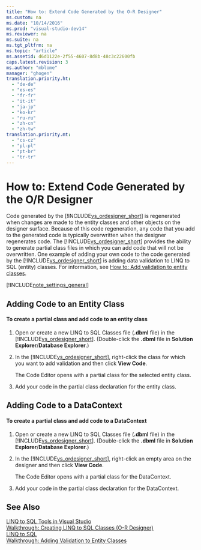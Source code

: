 ```yaml
---
title: "How to: Extend Code Generated by the O-R Designer"
ms.custom: na
ms.date: "10/14/2016"
ms.prod: "visual-studio-dev14"
ms.reviewer: na
ms.suite: na
ms.tgt_pltfrm: na
ms.topic: "article"
ms.assetid: d6d1122e-2f55-4607-8d8b-48c3c22600fb
caps.latest.revision: 3
ms.author: "mblome"
manager: "ghogen"
translation.priority.ht: 
  - "de-de"
  - "es-es"
  - "fr-fr"
  - "it-it"
  - "ja-jp"
  - "ko-kr"
  - "ru-ru"
  - "zh-cn"
  - "zh-tw"
translation.priority.mt: 
  - "cs-cz"
  - "pl-pl"
  - "pt-br"
  - "tr-tr"
---
```

# How to: Extend Code Generated by the O/R Designer
Code generated by the [!INCLUDE[vs_ordesigner_short](../datatools/includes/vs_ordesigner_short_md.md)] is regenerated when changes are made to the entity classes and other objects on the designer surface. Because of this code regeneration, any code that you add to the generated code is typically overwritten when the designer regenerates code. The [!INCLUDE[vs_ordesigner_short](../datatools/includes/vs_ordesigner_short_md.md)] provides the ability to generate partial class files in which you can add code that will not be overwritten. One example of adding your own code to the code generated by the [!INCLUDE[vs_ordesigner_short](../datatools/includes/vs_ordesigner_short_md.md)] is adding data validation to LINQ to SQL (entity) classes. For information, see [How to: Add validation to entity classes](../datatools/how-to--add-validation-to-entity-classes.md).  
  
 [!INCLUDE[note_settings_general](../datatools/includes/note_settings_general_md.md)]  
  
## Adding Code to an Entity Class  
  
#### To create a partial class and add code to an entity class  
  
1.  Open or create a new LINQ to SQL Classes file (**.dbml** file) in the [!INCLUDE[vs_ordesigner_short](../datatools/includes/vs_ordesigner_short_md.md)]. (Double-click the **.dbml** file in **Solution Explorer**/**Database Explorer**.)  
  
2.  In the [!INCLUDE[vs_ordesigner_short](../datatools/includes/vs_ordesigner_short_md.md)], right-click the class for which you want to add validation and then click **View Code**.  
  
     The Code Editor opens with a partial class for the selected entity class.  
  
3.  Add your code in the partial class declaration for the entity class.  
  
## Adding Code to a DataContext  
  
#### To create a partial class and add code to a DataContext  
  
1.  Open or create a new LINQ to SQL Classes file (**.dbml** file) in the [!INCLUDE[vs_ordesigner_short](../datatools/includes/vs_ordesigner_short_md.md)]. (Double-click the **.dbml** file in **Solution Explorer**/**Database Explorer**.)  
  
2.  In the [!INCLUDE[vs_ordesigner_short](../datatools/includes/vs_ordesigner_short_md.md)], right-click an empty area on the designer and then click **View Code**.  
  
     The Code Editor opens with a partial class for the DataContext.  
  
3.  Add your code in the partial class declaration for the DataContext.  
  
## See Also  
 [LINQ to SQL Tools in Visual Studio](../datatools/linq-to-sql-tools-in-visual-studio2.md)   
 [Walkthrough: Creating LINQ to SQL Classes (O-R Designer)](../Topic/Walkthrough:%20Creating%20LINQ%20to%20SQL%20Classes%20\(O-R%20Designer\).md)   
 [LINQ to SQL](../Topic/LINQ%20to%20SQL.md)   
 [Walkthrough: Adding Validation to Entity Classes](../Topic/Walkthrough:%20Adding%20Validation%20to%20Entity%20Classes.md)